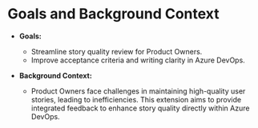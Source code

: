 # Goals and Background Context

- **Goals:**
  - Streamline story quality review for Product Owners.
  - Improve acceptance criteria and writing clarity in Azure DevOps.

- **Background Context:**
  - Product Owners face challenges in maintaining high-quality user stories, leading to inefficiencies. This extension aims to provide integrated feedback to enhance story quality directly within Azure DevOps.